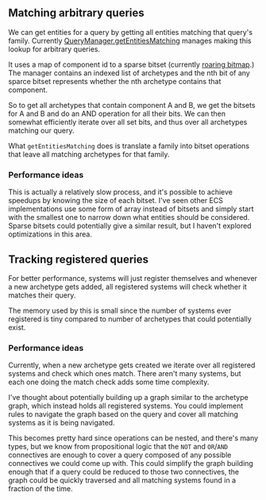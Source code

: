 ## Matching arbitrary queries
We can get entities for a query by getting all entities matching that query's family. Currently [QueryManager.getEntitiesMatching](https://mineinabyss.com/Geary/geary-core/com.mineinabyss.geary.systems/-query-manager/get-entities-matching.html) manages making this lookup for arbitrary queries.

It uses a map of component id to a sparse bitset (currently [roaring bitmap](https://www.roaringbitmap.org/).) The manager contains an indexed list of archetypes and the nth bit of any sparce bitset represents whether the nth archetype contains that component.

So to get all archetypes that contain component A and B, we get the bitsets for A and B and do an AND operation for all their bits. We can then somewhat efficiently iterate over all set bits, and thus over all archetypes matching our query.

What `getEntitiesMatching` does is translate a family into bitset operations that leave all matching archetypes for that family.

### Performance ideas

This is actually a relatively slow process, and it's possible to achieve speedups by knowing the size of each bitset. I've seen other ECS implementations use some form of array instead of bitsets and simply start with the smallest one to narrow down what entities should be considered. Sparse bitsets could potentially give a similar result, but I haven't explored optimizations in this area.

## Tracking registered queries

For better performance, systems will just register themselves and whenever a new archetype gets added, all registered systems will check whether it matches their query.

The memory used by this is small since the number of systems ever registered is tiny compared to number of archetypes that could potentially exist.

### Performance ideas

Currently, when a new archetype gets created we iterate over all registered systems and check which ones match. There aren't many systems, but each one doing the match check adds some time complexity.

I've thought about potentially building up a graph similar to the archetype graph, which instead holds all registered systems. You could implement rules to navigate the graph based on the query and cover all matching systems as it is being navigated.

This becomes pretty hard since operations can be nested, and there's many types, but we know from propositional logic that the `NOT` and `OR`/`AND` connectives are enough to cover a query composed of any possible connectives we could come up with. This could simplify the graph building enough that if a query could be reduced to those two connectives, the graph could be quickly traversed and all matching systems found in a fraction of the time.
